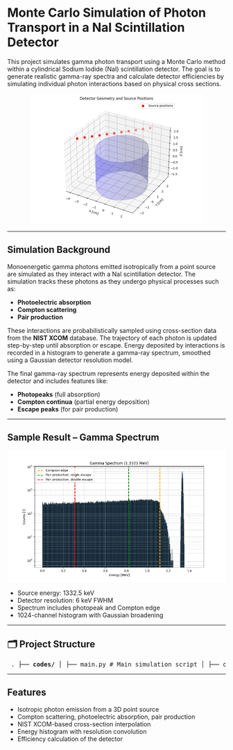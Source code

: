 # Monte Carlo Simulation of Photon Transport in a NaI Scintillation Detector

This project simulates gamma photon transport using a Monte Carlo method within a cylindrical Sodium Iodide (NaI) scintillation detector. The goal is to generate realistic gamma-ray spectra and calculate detector efficiencies by simulating individual photon interactions based on physical cross sections.

<p align="center">
  <img src="plots_and_data/detector_geometry.png" alt="Detector Geometry" width="400"/>
</p>

---

## Simulation Background

Monoenergetic gamma photons emitted isotropically from a point source are simulated as they interact with a NaI scintillation detector. The simulation tracks these photons as they undergo physical processes such as:

- **Photoelectric absorption**  
- **Compton scattering**  
- **Pair production**

These interactions are probabilistically sampled using cross-section data from the **NIST XCOM** database. The trajectory of each photon is updated step-by-step until absorption or escape. Energy deposited by interactions is recorded in a histogram to generate a gamma-ray spectrum, smoothed using a Gaussian detector resolution model.

The final gamma-ray spectrum represents energy deposited within the detector and includes features like:

- **Photopeaks** (full absorption)  
- **Compton continua** (partial energy deposition)  
- **Escape peaks** (for pair production)

---

## Sample Result – Gamma Spectrum

<p align="center">
  <img src="plots_and_data/energy_spectrum_B.png" alt="Gamma Spectrum" width="600"/>
</p>

- Source energy: 1332.5 keV  
- Detector resolution: 6 keV FWHM  
- Spectrum includes photopeak and Compton edge  
- 1024-channel histogram with Gaussian broadening

---

## 🗂 Project Structure

<pre> . ├── <b>codes/</b> │ ├── main.py # Main simulation script │ ├── cross_sections_data.py # Loads and interpolates cross-section data │ ├── transport_simulation.py # Photon physics (Compton, photoelectric, etc.) │ ├── calculating_geometric_properties.py # 3D geometry and bounding checks │ ├── energy_calculation.py # Builds 1024-channel energy spectrum │ ├── monte_carlo_initialisations.py # Random vector generation, FWHM, etc. ├── <b>plots_and_data/</b> │ ├── energy_spectrum_A.png │ ├── energy_spectrum_B.png │ ├── detector_geometry.png │ ├── efficiencies_vs_position.png │ ├── efficiencies_vs_energy.png │ └── cross_sections_data.txt </pre>

---

## Features

- Isotropic photon emission from a 3D point source  
- Compton scattering, photoelectric absorption, pair production  
- NIST XCOM-based cross-section interpolation  
- Energy histogram with resolution convolution  
- Efficiency calculation of the detector
